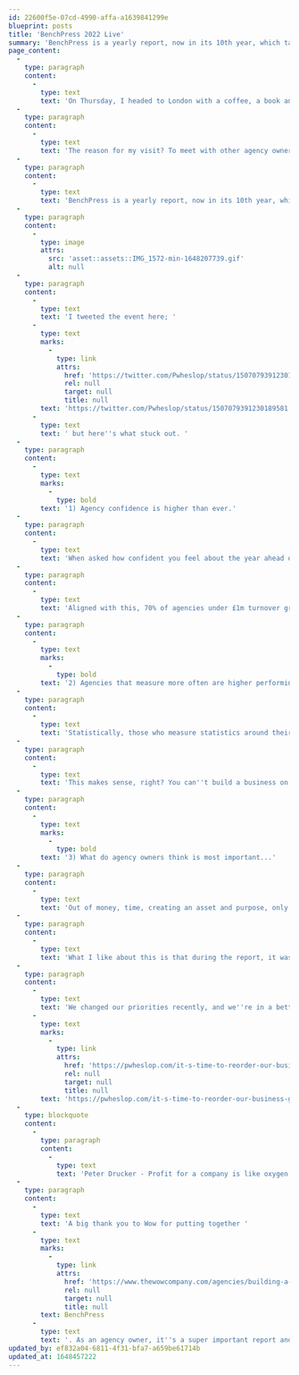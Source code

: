 ```yaml
---
id: 22600f5e-07cd-4990-affa-a1639841299e
blueprint: posts
title: 'BenchPress 2022 Live'
summary: 'BenchPress is a yearly report, now in its 10th year, which takes data from agencies across the UK to help take the temperature of the landscape.'
page_content:
  -
    type: paragraph
    content:
      -
        type: text
        text: 'On Thursday, I headed to London with a coffee, a book and my Laptop.'
  -
    type: paragraph
    content:
      -
        type: text
        text: 'The reason for my visit? To meet with other agency owners and hear about the statistics in the latest BenchPress report.'
  -
    type: paragraph
    content:
      -
        type: text
        text: 'BenchPress is a yearly report, now in its 10th year, which takes data from agencies across the UK to help take the temperature of the landscape.'
  -
    type: paragraph
    content:
      -
        type: image
        attrs:
          src: 'asset::assets::IMG_1572-min-1648207739.gif'
          alt: null
  -
    type: paragraph
    content:
      -
        type: text
        text: 'I tweeted the event here; '
      -
        type: text
        marks:
          -
            type: link
            attrs:
              href: 'https://twitter.com/Pwheslop/status/1507079391230189581'
              rel: null
              target: null
              title: null
        text: 'https://twitter.com/Pwheslop/status/1507079391230189581'
      -
        type: text
        text: ' but here''s what stuck out. '
  -
    type: paragraph
    content:
      -
        type: text
        marks:
          -
            type: bold
        text: '1) Agency confidence is higher than ever.'
  -
    type: paragraph
    content:
      -
        type: text
        text: 'When asked how confident you feel about the year ahead out 100, the average score was 74. '
  -
    type: paragraph
    content:
      -
        type: text
        text: 'Aligned with this, 70% of agencies under £1m turnover grew their fee income in 2021, up from 49% in 2020.'
  -
    type: paragraph
    content:
      -
        type: text
        marks:
          -
            type: bold
        text: '2) Agencies that measure more often are higher performing.'
  -
    type: paragraph
    content:
      -
        type: text
        text: 'Statistically, those who measure statistics around their growth and profitability are higher performing. '
  -
    type: paragraph
    content:
      -
        type: text
        text: 'This makes sense, right? You can''t build a business on last year''s data. '
  -
    type: paragraph
    content:
      -
        type: text
        marks:
          -
            type: bold
        text: '3) What do agency owners think is most important...'
  -
    type: paragraph
    content:
      -
        type: text
        text: 'Out of money, time, creating an asset and purpose, only 18% of owners listed money as the most important, with 29% giving purpose the top spot.'
  -
    type: paragraph
    content:
      -
        type: text
        text: 'What I like about this is that during the report, it was noted that agencies ''who do good'' get better results, and their owners earn more money than those who don''t. '
  -
    type: paragraph
    content:
      -
        type: text
        text: 'We changed our priorities recently, and we''re in a better place because of it '
      -
        type: text
        marks:
          -
            type: link
            attrs:
              href: 'https://pwheslop.com/it-s-time-to-reorder-our-business-goals'
              rel: null
              target: null
              title: null
        text: 'https://pwheslop.com/it-s-time-to-reorder-our-business-goals'
  -
    type: blockquote
    content:
      -
        type: paragraph
        content:
          -
            type: text
            text: 'Peter Drucker - Profit for a company is like oxygen for a person. You''re out of the game if you don''t have enough of it. But if you think your life is about breathing, you''re really missing something.'
  -
    type: paragraph
    content:
      -
        type: text
        text: 'A big thank you to Wow for putting together '
      -
        type: text
        marks:
          -
            type: link
            attrs:
              href: 'https://www.thewowcompany.com/agencies/building-a-profitable-and-sustainable-agency'
              rel: null
              target: null
              title: null
        text: BenchPress
      -
        type: text
        text: '. As an agency owner, it''s a super important report and every year gives us something to think about. '
updated_by: ef832a04-6811-4f31-bfa7-a659be61714b
updated_at: 1648457222
---
```

